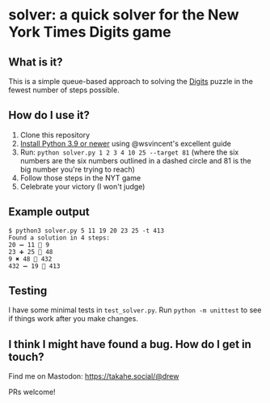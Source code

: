 # solver: a quick solver for the New York Times Digits game

## What is it?

This is a simple queue-based approach to solving the [Digits](https://nytimes.com/games/digits) puzzle in the fewest number of steps possible.

## How do I use it?

1. Clone this repository
2. [Install Python 3.9 or newer](https://wsvincent.com/install-python/) using @wsvincent's excellent guide
3. Run: `python solver.py 1 2 3 4 10 25 --target 81` (where the six numbers are the six numbers outlined in a dashed circle and 81 is the big number you're trying to reach)
4. Follow those steps in the NYT game
5. Celebrate your victory (I won't judge)

## Example output

```
$ python3 solver.py 5 11 19 20 23 25 -t 413
Found a solution in 4 steps:
20 ➖ 11 🟰 9
23 ➕ 25 🟰 48
9 ✖️ 48 🟰 432
432 ➖ 19 🟰 413
```

## Testing

I have some minimal tests in `test_solver.py`. Run `python -m unittest` to see if things work after you make changes.

## I think I might have found a bug. How do I get in touch?

Find me on Mastodon: https://takahe.social/@drew

PRs welcome!